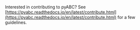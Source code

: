 Interested in contributing to pyABC? See [https://pyabc.readthedocs.io/en/latest/contribute.html](https://pyabc.readthedocs.io/en/latest/contribute.html) for a few guidelines.
